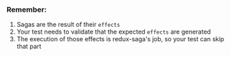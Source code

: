 ### Remember:

1.  Sagas are the result of their `effects`
2.  Your test needs to validate that the expected `effects` are generated
3.  The execution of those effects is redux-saga's job, so your test can skip that part
